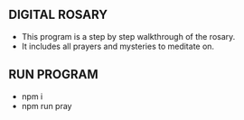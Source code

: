 ## DIGITAL ROSARY
- This program is a step by step walkthrough of the rosary.
- It includes all prayers and mysteries to meditate on.
## RUN PROGRAM
- npm i
- npm run pray
